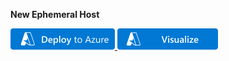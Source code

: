 **New Ephemeral Host**

<a href="https://portal.azure.com/#create/Microsoft.Template/uri/https%3A%2F%2Fraw.githubusercontent.com%2Fvirtualwebber%2FAVD%2FMain%2FEphemeral%2FWVD-NewHost%2FWVD-NewEphemeralHost.json" target="_blank">
    <img src="https://raw.githubusercontent.com/Azure/azure-quickstart-templates/Master/1-CONTRIBUTION-GUIDE/images/deploytoazure.png"/>
</a>
<a href="http://armviz.io/#/?load=https://portal.azure.com/#create/Microsoft.Template/uri/https%3A%2F%2Fraw.githubusercontent.com%2Fvirtualwebber%2FAVD%2FMain%2FEphemeral%2FWVD-NewHost%2FWVD-NewEphemeralHost.json" target="_blank">
    <img src="https://raw.githubusercontent.com/Azure/azure-quickstart-templates/master/1-CONTRIBUTION-GUIDE/images/visualizebutton.png"/>
</a>
